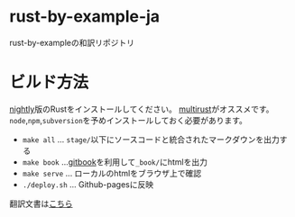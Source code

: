 # rust-by-example-ja

rust-by-exampleの和訳リポジトリ

# ビルド方法

[nightly](http://www.rust-lang.org/install.html)版のRustをインストールしてください。
[multirust](https://github.com/brson/multirust)がオススメです。
`node`,`npm`,`subversion`を予めインストールしておく必要があります。


- `make all` ... `stage/`以下にソースコードと統合されたマークダウンを出力する
- `make book` ...[gitbook](https://www.gitbook.com/)を利用して`_book/`にhtmlを出力
- `make serve` ... ローカルのhtmlをブラウザ上で確認
- `./deploy.sh` ... Github-pagesに反映

翻訳文書は[こちら](http://rust-lang-ja.github.io/rust-by-example-ja/index.html)
